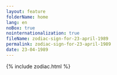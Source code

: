 ```yaml
---
layout: feature
folderName: home
lang: en
noBox: true
nointernationalization: true
fileName: zodiac-sign-for-23-april-1989
permalink: zodiac-sign-for-23-april-1989
date: 23-04-1989
---
```

{% include zodiac.html %}
